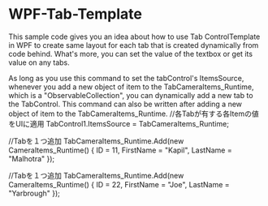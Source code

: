 # WPF-Tab-Template
This sample code gives you an idea about how to use Tab ControlTemplate in WPF to create same layout for each tab that is created dynamically from code behind.
What's more, you can set the value of the textbox or get its value on any tabs.

As long as you use this command to set the tabControl's ItemsSource, whenever you add a new object of item to the 
TabCameraItems_Runtime, which is a "ObservableCollection", you can dynamically add a new tab to the TabControl.
This command can also be written after adding a new object of item to the TabCameraItems_Runtime.
 //各Tabが有する各Itemの値をUIに適用
TabControl1.ItemsSource = TabCameraItems_Runtime;

//Tabを１つ追加
TabCameraItems_Runtime.Add(new CameraItems_Runtime()
{
    ID = 11,
    FirstName = "Kapil",
    LastName = "Malhotra"
});

//Tabを１つ追加
TabCameraItems_Runtime.Add(new CameraItems_Runtime()
{
    ID = 22,
    FirstName = "Joe",
    LastName = "Yarbrough"
});
